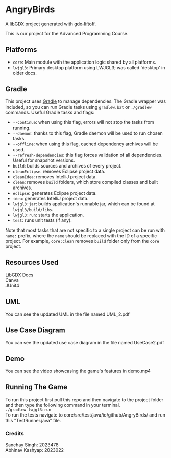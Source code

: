 # AngryBirds

A [libGDX](https://libgdx.com/) project generated with [gdx-liftoff](https://github.com/libgdx/gdx-liftoff).

This is our project for the Advanced Programming Course.

## Platforms

- `core`: Main module with the application logic shared by all platforms.
- `lwjgl3`: Primary desktop platform using LWJGL3; was called 'desktop' in older docs.

## Gradle

This project uses [Gradle](https://gradle.org/) to manage dependencies.
The Gradle wrapper was included, so you can run Gradle tasks using `gradlew.bat` or `./gradlew` commands.
Useful Gradle tasks and flags:

- `--continue`: when using this flag, errors will not stop the tasks from running.
- `--daemon`: thanks to this flag, Gradle daemon will be used to run chosen tasks.
- `--offline`: when using this flag, cached dependency archives will be used.
- `--refresh-dependencies`: this flag forces validation of all dependencies. Useful for snapshot versions.
- `build`: builds sources and archives of every project.
- `cleanEclipse`: removes Eclipse project data.
- `cleanIdea`: removes IntelliJ project data.
- `clean`: removes `build` folders, which store compiled classes and built archives.
- `eclipse`: generates Eclipse project data.
- `idea`: generates IntelliJ project data.
- `lwjgl3:jar`: builds application's runnable jar, which can be found at `lwjgl3/build/libs`.
- `lwjgl3:run`: starts the application.
- `test`: runs unit tests (if any).

Note that most tasks that are not specific to a single project can be run with `name:` prefix, where the `name` should be replaced with the ID of a specific project.
For example, `core:clean` removes `build` folder only from the `core` project.

## Resources Used
LibGDX Docs<br/>
Canva<br/>
JUnit4

## UML
You can see the updated UML in the file named UML_2.pdf

## Use Case Diagram
You can see the updated use case diagram in the file named UseCase2.pdf

## Demo
You can see the video showcasing the game's features in demo.mp4

## Running The Game

To run this project first pull this repo and then navigate to the project folder and then type the following command 
in your terminal.<br>
`./gradlew lwjgl3:run`<br/>
To run the tests navigate to core/src/test/java/io/github/AngryBirds/ and run this "TestRunner.java" file.

### Credits

Sanchay Singh: 2023478<br>
Abhinav Kashyap: 2023022

